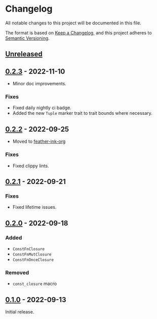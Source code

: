 # Changelog
All notable changes to this project will be documented in this file.

The format is based on [Keep a Changelog](https://keepachangelog.com/en/1.0.0/),
and this project adheres to [Semantic Versioning](https://semver.org/spec/v2.0.0.html).

## [Unreleased]

## [0.2.3] - 2022-11-10

- Minor doc improvements.

### Fixes
- Fixed daily nightly ci badge.
- Added the new `Tuple` marker trait to trait bounds where necessary.

## [0.2.2] - 2022-09-25

- Moved to [feather-ink-org](https://github.com/ink-feather-org/const_closure)

### Fixes
- Fixed clippy lints.

## [0.2.1] - 2022-09-21

### Fixes
- Fixed lifetime issues.

## [0.2.0] - 2022-09-18

### Added
- `ConstFnClosure`
- `ConstFnMutClosure`
- `ConstFnOnceClosure`

### Removed
- `const_closure` macro

## [0.1.0] - 2022-09-13

Initial release.

[Unreleased]: https://github.com/ink-feather-org/const_closure/compare/v0.2.3...HEAD
[0.2.3]: https://github.com/ink-feather-org/const_closure/compare/v0.2.2...v0.2.3
[0.2.2]: https://github.com/ink-feather-org/const_closure/compare/v0.2.1...v0.2.2
[0.2.1]: https://github.com/ink-feather-org/const_closure/compare/v0.2.0...v0.2.1
[0.2.0]: https://github.com/ink-feather-org/const_closure/compare/v0.1.0...v0.2.0
[0.1.0]: https://github.com/ink-feather-org/const_closure/releases/tag/v0.1.0
